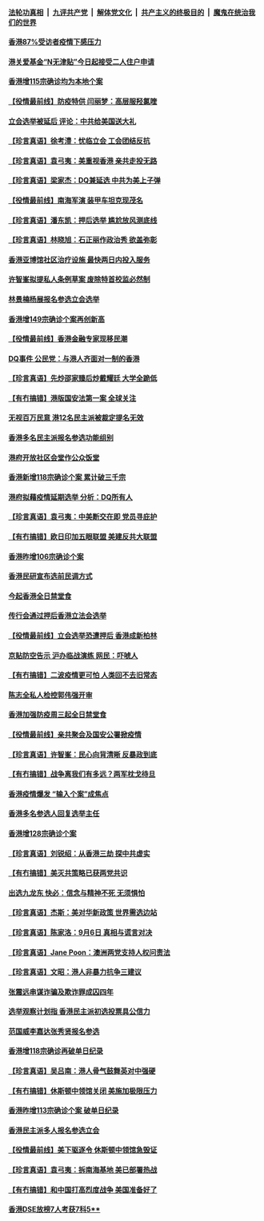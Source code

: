 

####  [法轮功真相](../../../../basic/blob/master/README.md?t=08032131) &nbsp;|&nbsp; [九评共产党](../../../../9ping.md/blob/master/README.md?t=08032131) &nbsp;|&nbsp; [解体党文化](../../../../jtdwh.md/blob/master/README.md?t=08032131)  &nbsp;|&nbsp; [共产主义的终极目的](../../../../gczydzjmd.md/blob/master/README.md?t=08032131) &nbsp;|&nbsp; [魔鬼在统治我们的世界](../../../../mgztzwmdsj.md/blob/master/README.md?t=08032131) 

#### [香港87%受访者疫情下感压力](../pages/nsc415/n12302039.md?t=08032131) 

#### [港关爱基金“N无津贴”今日起接受二人住户申请](../pages/nsc415/n12302031.md?t=08032131) 

#### [香港增115宗确诊均为本地个案](../pages/nsc415/n12301976.md?t=08032131) 

#### [【役情最前线】防疫特供 闫丽梦：高层服羟氯喹](../pages/nsc415/n12301897.md?t=08032131) 

#### [立会选举被延后 评论：中共给美国送大礼](../pages/nsc415/n12301820.md?t=08032131) 

#### [【珍言真语】徐考澧：忧临立会 工会团结反抗](../pages/nsc415/n12300988.md?t=08032131) 

#### [【珍言真语】袁弓夷：美重视香港 亲共走投无路](../pages/nsc415/n12299723.md?t=08032131) 

#### [【珍言真语】梁家杰：DQ兼延选 中共为美上子弹](../pages/nsc415/n12296833.md?t=08032131) 

#### [【役情最前线】南海军演 装甲车坦克现茂名](../pages/nsc415/n12298221.md?t=08032131) 

#### [【珍言真语】潘东凯：押后选举 尴尬放风测底线](../pages/nsc415/n12297577.md?t=08032131) 

#### [【珍言真语】林晓旭：石正丽作政治秀 欲盖弥彰](../pages/nsc415/n12296778.md?t=08032131) 

#### [香港亚博馆社区治疗设施 最快两日内投入服务](../pages/nsc415/n12296447.md?t=08032131) 

#### [许智峯拟提私人条例草案 废除特首校监必然制](../pages/nsc415/n12296407.md?t=08032131) 

#### [林景楠杨展报名参选立会选举](../pages/nsc415/n12296421.md?t=08032131) 

#### [香港增149宗确诊个案再创新高](../pages/nsc415/n12296392.md?t=08032131) 

#### [【役情最前线】香港金融专家现移民潮](../pages/nsc415/n12295837.md?t=08032131) 

#### [DQ事件 公民党：与港人齐面对一制的香港](../pages/nsc415/n12296148.md?t=08032131) 

#### [【珍言真语】先炒邵家臻后炒戴耀廷 大学全跪低](../pages/nsc415/n12295041.md?t=08032131) 

#### [【有冇搞错】港版国安法第一案 全球关注](../pages/nsc415/n12295428.md?t=08032131) 

#### [无视百万民意 港12名民主派被裁定提名无效](../pages/nsc415/n12293879.md?t=08032131) 

#### [香港多名民主派报名参选功能组别](../pages/nsc415/n12293559.md?t=08032131) 

#### [港府开放社区会堂作公众饭堂](../pages/nsc415/n12293537.md?t=08032131) 

#### [香港新增118宗确诊个案 累计破三千宗](../pages/nsc415/n12293518.md?t=08032131) 

#### [港府拟藉疫情延期选举 分析：DQ所有人](../pages/nsc415/n12293299.md?t=08032131) 

#### [【珍言真语】袁弓夷：中美断交在即 党员寻庇护](../pages/nsc415/n12292379.md?t=08032131) 

#### [【有冇搞错】欧日印加五眼联盟 美建反共大联盟](../pages/nsc415/n12292525.md?t=08032131) 

#### [香港昨增106宗确诊个案](../pages/nsc415/n12290834.md?t=08032131) 

#### [香港民研宣布选前民调方式](../pages/nsc415/n12290801.md?t=08032131) 

#### [今起香港全日禁堂食](../pages/nsc415/n12290764.md?t=08032131) 

#### [传行会通过押后香港立法会选举](../pages/nsc415/n12290757.md?t=08032131) 

#### [【役情最前线】立会选举恐遭押后 香港成新柏林](../pages/nsc415/n12290660.md?t=08032131) 

#### [京贴防空告示 沪办临战演练 网民：吓唬人](../pages/nsc415/n12290568.md?t=08032131) 

#### [【有冇搞错】二波疫情更可怕 人类回不去旧常态](../pages/nsc415/n12290169.md?t=08032131) 

#### [陈志全私人检控郭伟强开审](../pages/nsc415/n12288204.md?t=08032131) 

#### [香港加强防疫周三起全日禁堂食](../pages/nsc415/n12288172.md?t=08032131) 

#### [【役情最前线】亲共聚会及国安公署掀疫情](../pages/nsc415/n12287759.md?t=08032131) 

#### [【珍言真语】许智峯：民心向背清晰 反暴政到底](../pages/nsc415/n12287184.md?t=08032131) 

#### [【有冇搞错】战争离我们有多远？两军枕戈待旦](../pages/nsc415/n12287620.md?t=08032131) 

#### [香港疫情爆发 “输入个案”成焦点](../pages/nsc415/n12285536.md?t=08032131) 

#### [香港多名参选人回复选举主任](../pages/nsc415/n12285530.md?t=08032131) 

#### [香港增128宗确诊个案](../pages/nsc415/n12285556.md?t=08032131) 

#### [【珍言真语】刘锐绍：从香港三劫 探中共虚实](../pages/nsc415/n12285363.md?t=08032131) 

#### [【有冇搞错】美灭共策略已获两党共识](../pages/nsc415/n12285277.md?t=08032131) 

#### [出选九龙东 快必：信念与精神不死 无须惧怕](../pages/nsc415/n12284606.md?t=08032131) 

#### [【珍言真语】杰斯：美对华新政策 世界需选边站](../pages/nsc415/n12284484.md?t=08032131) 

#### [【珍言真语】陈家洛：9月6日 真相与谎言对决](../pages/nsc415/n12282166.md?t=08032131) 

#### [【珍言真语】Jane Poon：澳洲两党支持人权问责法](../pages/nsc415/n12281209.md?t=08032131) 

#### [【珍言真语】文昭：港人非暴力抗争三建议](../pages/nsc415/n12278448.md?t=08032131) 

#### [张震远串谋诈骗及欺诈罪成囚四年](../pages/nsc415/n12279642.md?t=08032131) 

#### [选举观察计划指 香港民主派初选投票具公信力](../pages/nsc415/n12279629.md?t=08032131) 

#### [范国威李嘉达张秀贤报名参选](../pages/nsc415/n12279585.md?t=08032131) 

#### [香港增118宗确诊再破单日纪录](../pages/nsc415/n12279552.md?t=08032131) 

#### [【珍言真语】吴吕南：港人骨气鼓舞英对中强硬](../pages/nsc415/n12278467.md?t=08032131) 

#### [【有冇搞错】休斯顿中领馆关闭 美施加极限压力](../pages/nsc415/n12277854.md?t=08032131) 

#### [香港昨增113宗确诊个案 破单日纪录](../pages/nsc415/n12276715.md?t=08032131) 

#### [香港民主派多人报名参选立会](../pages/nsc415/n12276646.md?t=08032131) 

#### [【役情最前线】美下驱逐令 休斯顿中领馆急毁证](../pages/nsc415/n12276476.md?t=08032131) 

#### [【珍言真语】袁弓夷：拆南海基地 美已部署热战](../pages/nsc415/n12275552.md?t=08032131) 

#### [【有冇搞错】和中国打高烈度战争 美国准备好了](../pages/nsc415/n12276114.md?t=08032131) 

#### [香港DSE放榜7人考获7科5**](../pages/nsc415/n12273934.md?t=08032131) 

